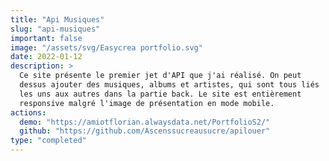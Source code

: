```yaml
---
title: "Api Musiques"
slug: "api-musiques"
important: false
image: "/assets/svg/Easycrea portfolio.svg"
date: 2022-01-12
description: >
  Ce site présente le premier jet d'API que j'ai réalisé. On peut
  dessus ajouter des musiques, albums et artistes, qui sont tous liés
  les uns aux autres dans la partie back. Le site est entièrement
  responsive malgré l'image de présentation en mode mobile.
actions:
  demo: "https://amiotflorian.alwaysdata.net/PortfolioS2/"
  github: "https://github.com/Ascenssucreausucre/apilouer"
type: "completed"
---
```

